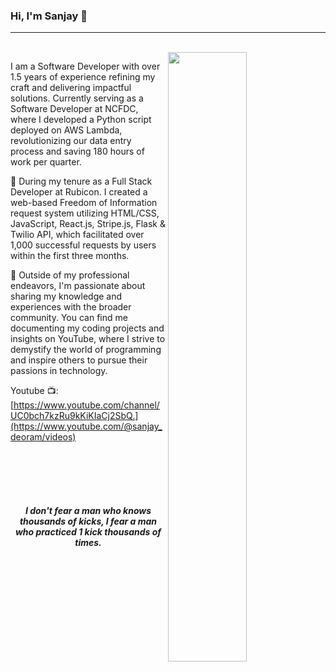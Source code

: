 
<h3> Hi, I'm Sanjay 👋 </h3>

---

<div width="50%">
 
  <br>
  
<img align="right" width="50%" src="https://yt3.ggpht.com/eAE3b86BTcLBZLcKqCztzplKx7MutPNzqCPSzTvkzV7Us28eLl2Hm_b-jzFXRAu9kDJmD3m5DQ=s600-c-k-c0x00ffffff-no-rj-rp-mo">
  
<p>
I am a Software Developer with over 1.5 years of experience refining my craft and delivering impactful solutions. Currently serving as a Software Developer at NCFDC, where I developed a Python script deployed on AWS Lambda, revolutionizing our data entry process and saving 180 hours of work per quarter.

🚀 During my tenure as a Full Stack Developer at Rubicon. I created a web-based Freedom of Information request system utilizing HTML/CSS, JavaScript, React.js, Stripe.js, Flask & Twilio API, which facilitated over 1,000 successful requests by users within the first three months. 

🎥 Outside of my professional endeavors, I'm passionate about sharing my knowledge and experiences with the broader community. You can find me documenting my coding projects and insights on YouTube, where I strive to demystify the world of programming and inspire others to pursue their passions in technology. 

Youtube 📺: [https://www.youtube.com/channel/UC0bch7kzRu9kKiKIaCj2SbQ.](https://www.youtube.com/@sanjay_deoram/videos)</p> 
</div>

<br>

#

<p> 

</p>

<br>

<p align="center"> 
 <i> <b>I don't fear a man who knows thousands of kicks, I fear a man who practiced 1 kick thousands of times.</b> </i>
</p>


